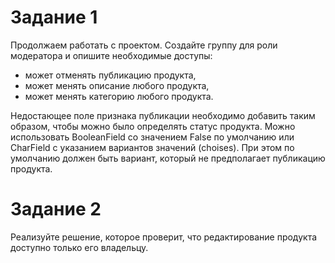 # Задание 1
Продолжаем работать с проектом. Создайте группу для роли модератора и опишите необходимые доступы:

- может отменять публикацию продукта,
- может менять описание любого продукта,
- может менять категорию любого продукта.

Недостающее поле признака публикации необходимо добавить таким образом, чтобы можно было определять 
статус продукта. Можно использовать BooleanField со значением False по умолчанию или 
CharField с указанием вариантов значений (choises). 
При этом по умолчанию должен быть вариант, который не предполагает публикацию продукта.

# Задание 2
Реализуйте решение, которое проверит, что редактирование продукта доступно только его владельцу.


